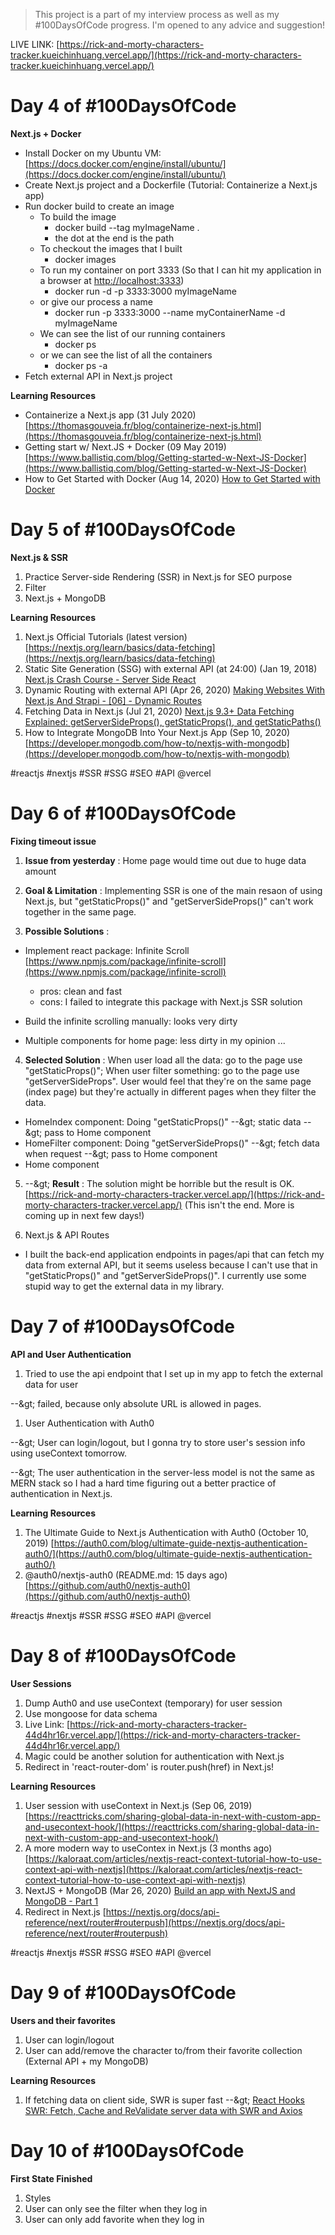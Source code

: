 > This project is a part of my interview process as well as my #100DaysOfCode progress. I'm opened to any advice and suggestion!

LIVE LINK: [https://rick-and-morty-characters-tracker.kueichinhuang.vercel.app/](https://rick-and-morty-characters-tracker.kueichinhuang.vercel.app/)

# Day 4 of #100DaysOfCode

**Next.js + Docker**

- Install Docker on my Ubuntu VM: [https://docs.docker.com/engine/install/ubuntu/](https://docs.docker.com/engine/install/ubuntu/)
- Create Next.js project and a Dockerfile (Tutorial: Containerize a Next.js app)
- Run docker build to create an image
  - To build the image
    - docker build --tag myImageName .
    - the dot at the end is the path
  - To checkout the images that I built
    - docker images
  - To run my container on port 3333 (So that I can hit my application in a browser at [http://localhost:3333](http://localhost:3333/))
    - docker run -d -p 3333:3000 myImageName
  - or give our process a name
    - docker run -p 3333:3000 --name myContainerName -d myImageName
  - We can see the list of our running containers
    - docker ps
  - or we can see the list of all the containers
    - docker ps -a
- Fetch external API in Next.js project

**Learning Resources**

- Containerize a Next.js app (31 July 2020) [https://thomasgouveia.fr/blog/containerize-next-js.html](https://thomasgouveia.fr/blog/containerize-next-js.html)
- Getting start w/ Next.JS + Docker (09 May 2019) [https://www.ballistiq.com/blog/Getting-started-w-Next-JS-Docker](https://www.ballistiq.com/blog/Getting-started-w-Next-JS-Docker)
- How to Get Started with Docker (Aug 14, 2020) [How to Get Started with Docker](https://youtu.be/iqqDU2crIEQ)

# Day 5 of #100DaysOfCode

**Next.js & SSR**

1. Practice Server-side Rendering (SSR) in Next.js for SEO purpose
2. Filter
3. Next.js + MongoDB

**Learning Resources**

1. Next.js Official Tutorials (latest version) [https://nextjs.org/learn/basics/data-fetching](https://nextjs.org/learn/basics/data-fetching)
2. Static Site Generation (SSG) with external API (at 24:00) (Jan 19, 2018) [Next.js Crash Course - Server Side React](https://youtu.be/IkOVe40Sy0U)
3. Dynamic Routing with external API (Apr 26, 2020) [Making Websites With Next.js And Strapi - [06] - Dynamic Routes](https://youtu.be/RDcW_0iB5UE)
4. Fetching Data in Next.js (Jul 21, 2020) [Next.js 9.3+ Data Fetching Explained: getServerSideProps(), getStaticProps(), and getStaticPaths()](https://youtu.be/eWObYvG0-lI)
5. How to Integrate MongoDB Into Your Next.js App (Sep 10, 2020) [https://developer.mongodb.com/how-to/nextjs-with-mongodb](https://developer.mongodb.com/how-to/nextjs-with-mongodb)

#reactjs #nextjs #SSR #SSG #SEO #API @vercel

# Day 6 of #100DaysOfCode

**Fixing timeout issue**

1. **Issue from yesterday** : Home page would time out due to huge data amount

2. **Goal &amp; Limitation** : Implementing SSR is one of the main resaon of using Next.js, but &quot;getStaticProps()&quot; and &quot;getServerSideProps()&quot; can&#39;t work together in the same page.
3. **Possible Solutions** :

- Implement react package: Infinite Scroll [https://www.npmjs.com/package/infinite-scroll](https://www.npmjs.com/package/infinite-scroll)

  - pros: clean and fast
  - cons: I failed to integrate this package with Next.js SSR solution

- Build the infinite scrolling manually: looks very dirty
- Multiple components for home page: less dirty in my opinion ...

4. **Selected Solution** :
   When user load all the data: go to the page use &quot;getStaticProps()&quot;;
   When user filter something: go to the page use &quot;getServerSideProps&quot;.
   User would feel that they&#39;re on the same page (index page) but they&#39;re actually in different pages when they filter the data.

- HomeIndex component: Doing &quot;getStaticProps()&quot; --\&gt; static data --\&gt; pass to Home component
- HomeFilter component: Doing &quot;getServerSideProps()&quot; --\&gt; fetch data when request --\&gt; pass to Home component
- Home component

5. --\&gt; **Result** : The solution might be horrible but the result is OK. [https://rick-and-morty-characters-tracker.vercel.app/](https://rick-and-morty-characters-tracker.vercel.app/) (This isn&#39;t the end. More is coming up in next few days!)

6. Next.js &amp; API Routes

- I built the back-end application endpoints in pages/api that can fetch my data from external API, but it seems useless because I can&#39;t use that in &quot;getStaticProps()&quot; and &quot;getServerSideProps()&quot;. I currently use some stupid way to get the external data in my library.

# Day 7 of #100DaysOfCode

**API and User Authentication**

1. Tried to use the api endpoint that I set up in my app to fetch the external data for user

--\&gt; failed, because only absolute URL is allowed in pages.

1. User Authentication with Auth0

--\&gt; User can login/logout, but I gonna try to store user&#39;s session info using useContext tomorrow.

--\&gt; The user authentication in the server-less model is not the same as MERN stack so I had a hard time figuring out a better practice of authentication in Next.js.

**Learning Resources**

1. The Ultimate Guide to Next.js Authentication with Auth0 (October 10, 2019) [https://auth0.com/blog/ultimate-guide-nextjs-authentication-auth0/](https://auth0.com/blog/ultimate-guide-nextjs-authentication-auth0/)
2. @auth0/nextjs-auth0 (README.md: 15 days ago) [https://github.com/auth0/nextjs-auth0](https://github.com/auth0/nextjs-auth0)

#reactjs #nextjs #SSR #SSG #SEO #API @vercel

# Day 8 of #100DaysOfCode

**User Sessions**

1. Dump Auth0 and use useContext (temporary) for user session
2. Use mongoose for data schema
3. Live Link: [https://rick-and-morty-characters-tracker-44d4hr16r.vercel.app/](https://rick-and-morty-characters-tracker-44d4hr16r.vercel.app/)
4. Magic could be another solution for authentication with Next.js
5. Redirect in &#39;react-router-dom&#39; is router.push(href) in Next.js!

**Learning Resources**

1. User session with useContext in Next.js (Sep 06, 2019) [https://reacttricks.com/sharing-global-data-in-next-with-custom-app-and-usecontext-hook/](https://reacttricks.com/sharing-global-data-in-next-with-custom-app-and-usecontext-hook/)
2. A more modern way to useContex in Next.js (3 months ago) [https://kaloraat.com/articles/nextjs-react-context-tutorial-how-to-use-context-api-with-nextjs](https://kaloraat.com/articles/nextjs-react-context-tutorial-how-to-use-context-api-with-nextjs)
3. NextJS + MongoDB (Mar 26, 2020) [Build an app with NextJS and MongoDB - Part 1](https://youtu.be/tt9hws5JGRc)
4. Redirect in Next.js [https://nextjs.org/docs/api-reference/next/router#routerpush](https://nextjs.org/docs/api-reference/next/router#routerpush)

#reactjs #nextjs #SSR #SSG #SEO #API @vercel

# Day 9 of #100DaysOfCode

**Users and their favorites**

1. User can login/logout
2. User can add/remove the character to/from their favorite collection (External API + my MongoDB)

**Learning Resources**

1. If fetching data on client side, SWR is super fast --\&gt; [React Hooks SWR: Fetch, Cache and ReValidate server data with SWR and Axios](https://youtu.be/a7JigiLw_OY)

# Day 10 of #100DaysOfCode

**First State Finished**

1. Styles
2. User can only see the filter when they log in
3. User can only add favorite when they log in

